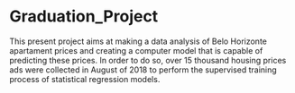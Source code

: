 # Graduation_Project
This present project aims at making a data analysis of Belo Horizonte apartament prices and creating a computer model that is capable of predicting these prices. In order to do so, over 15 thousand housing prices ads were collected in August of 2018 to perform the supervised training process of statistical regression models.
